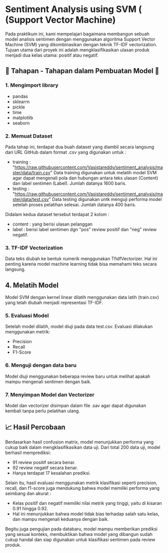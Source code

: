 # Sentiment Analysis using SVM ( (Support Vector Machine)
Pada praktikum ini, kami mempelajari bagaimana membangun sebuah model analisis sentimen dengan menggunakan algoritma Support Vector Machine (SVM) yang dikombinasikan dengan teknik TF-IDF vectorization.
Tujuan utama dari proyek ini adalah mengklasifikasikan ulasan produk menjadi dua kelas utama: positif atau negatif.
## 🧩 Tahapan - Tahapan dalam Pembuatan Model 🧩
### 1. Mengimport library
- pandas
- sklearrn
- pickle
- time
- matplotlib
- seaborn
### 2. Memuat Dataset
Pada tahap ini, terdapat dua buah dataset yang diambil secara langsung dari URL GitHub dalam format .csv yang digunakan untuk :
- training : "https://raw.githubusercontent.com/Vasistareddy/sentiment_analysis/master/data/train.csv"
Data training digunakan untuk melatih model SVM agar dapat mengenali pola dan hubungan antara teks ulasan (Content) dan label sentimen (Label). Jumlah datanya 1600 baris.
- testing  : "https://raw.githubusercontent.com/Vasistareddy/sentiment_analysis/master/data/test.csv"
Data testing digunakan untk menguji performa model setelah proses pelatihan selesai. Jumlah datanya 400 baris.

Didalam kedua dataset tersebut terdapat 2 kolom :
- content : yang berisi ulasan pelanggan
- label : berisi label sentimen dgn "pos" review positif dan "neg" review negatif.

### 3. TF-IDF Vectorization
Data teks diubah ke bentuk numerik menggunakan TfidfVectorizer. Hal ini penting karena model machine learning tidak bisa memahami teks secara langsung.
## 4. Melatih Model
Model SVM dengan kernel linear dilatih menggunakan data latih (train.csv) yang telah diubah menjadi representasi TF-IDF.
### 5. Evaluasi Model
Setelah model dilatih, model diuji pada data test.csv. Evaluasi dilakukan menggunakan metrik:
- Precision
- Recall
- F1-Score
### 6. Menguji dengan data baru
Model diuji menggunakan beberapa review baru untuk melihat apakah mampu mengenali sentimen dengan baik.
### 7. Menyimpan Model dan Vectorizer
Model dan vectorizer disimpan dalam file .sav agar dapat digunakan kembali tanpa perlu pelatihan ulang.

## 📈 Hasil Percobaan
Berdasarkan hasil confusion matrix, model menunjukkan performa yang cukup baik dalam mengklasifikasikan data uji. Dari total 200 data uji, model berhasil memprediksi:
- 91 review positif secara benar.
- 92 review negatif secara benar.
- Hanya terdapat 17 kesalahan prediksi.

Selain itu, hasil evaluasi menggunakan metrik klasifikasi seperti precision, recall, dan f1-score juga mendukung bahwa model memiliki performa yang seimbang dan akurat :
- Kelas positif dan negatif memiliki nilai metrik yang tinggi, yaitu di kisaran 0.91 hingga 0.92.
- Hal ini menunjukkan bahwa model tidak bias terhadap salah satu kelas, dan mampu mengenali keduanya dengan baik.

Begitu juga pengujian pada databaru, model mampu memberikan prediksi yang sesuai konteks, membuktikan bahwa model yang dibangun sudah cukup handal dan siap digunakan untuk klasifikasi sentimen pada review produk.
